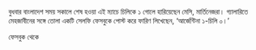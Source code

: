 বুধবার বাংলাদেশ সময় সকালে শেষ হওয়া এই ম্যাচে চিলিকে ১ গোলে হারিয়েছেন মেসি, মার্তিনেজরা। গ্যালারিতে মেহজাবীনের সঙ্গে তোলা একটি সেলফি ফেসবুকে পোস্ট করে ফারিণ লিখেছেন, ‘আর্জেন্টিনা ১-চিলি ০।’

ফেসবুক থেকে
